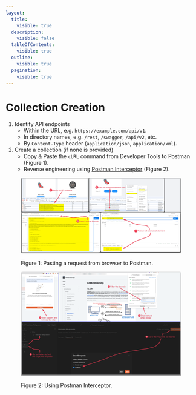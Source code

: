 ```yaml
---
layout:
  title:
    visible: true
  description:
    visible: false
  tableOfContents:
    visible: true
  outline:
    visible: true
  pagination:
    visible: true
---
```


# Collection Creation

1. Identify API endpoints
   * Within the URL, e.g. `https://example.com/api/v1`.
   * In directory names, e.g. `/rest`, `/swagger`, `/api/v2`, etc.
   * By `Content-Type` header (`application/json`, `application/xml`).
2. Create a collection (if none is provided)
   * Copy & Paste the `cURL` command from Developer Tools to Postman (Figure 1).
   * Reverse engineering using [Postman Interceptor](https://learning.postman.com/docs/sending-requests/capturing-request-data/interceptor/) (Figure 2).

<figure><img src="../../.gitbook/assets/api_dev_tools_to_postman.png" alt=""><figcaption><p>Figure 1: Pasting a request from browser to Postman.</p></figcaption></figure>

<figure><img src="../../.gitbook/assets/postman_interceptor.png" alt=""><figcaption><p>Figure 2: Using Postman Interceptor.</p></figcaption></figure>
